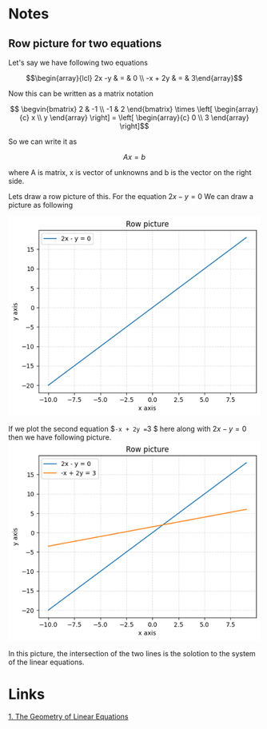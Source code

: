 

# Notes
## Row picture for two equations
Let's say we have following two equations

```math
\begin{array}{lcl} 
    2x -y & = & 0 \\ 
    -x + 2y & = & 3\end{array}
```
Now this can be written as a matrix notation

```math 
    \begvin{bmatrix} 2 & -1 \\ 
                    -1 & 2 
    \end{bmatrix} 
    \times
    \left[ 
    \begin{array}{c} x \\ y \end{array} 
    \right] 
    =
    \left[ \begin{array}{c} 0 \\ 3 \end{array} 
    \right]
```
So we can write it as 
```math 
Ax = b
``` 

where A is matrix, x is vector of unknowns and b is the vector on the right side.

Lets draw a row picture of this. For the  equation $`2x -y  =  0`$ We can draw a picture as following

![First equation picture](https://github.com/awanm2/math/blob/main/linear_algeb/1806/001_lec_1_linear_eq/src/row_pic_y_2x.png)


If we plot the second equation $` -x + 2y = `3 $ here along with $` 2x -y = 0`$ then we have following picture.
![Second equation picture](https://github.com/awanm2/math/blob/main/linear_algeb/1806/001_lec_1_linear_eq/src/row_pic_y_2x_plus_other.png)

In this picture, the intersection of the two lines is the solotion to the system of the linear equations.



# Links 
[1. The Geometry of Linear Equations](https://www.youtube.com/watch?v=J7DzL2_Na80)
